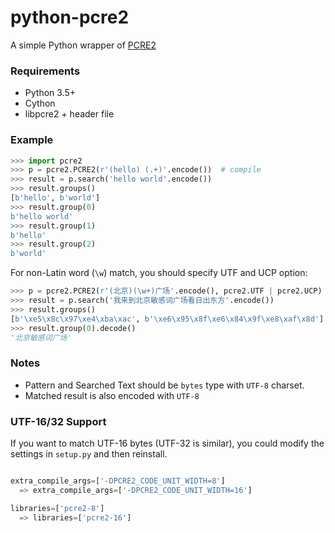 # python-pcre2
A simple Python wrapper of [PCRE2](http://www.pcre.org/)


### Requirements
- Python 3.5+
- Cython
- libpcre2 + header file


### Example

```python
>>> import pcre2
>>> p = pcre2.PCRE2(r'(hello) (.+)'.encode())  # compile
>>> result = p.search('hello world'.encode())
>>> result.groups()
[b'hello', b'world']
>>> result.group(0)
b'hello world'
>>> result.group(1)
b'hello'
>>> result.group(2)
b'world'
```

For non-Latin word (`\w`) match, you should specify UTF and UCP option:

```python
>>> p = pcre2.PCRE2(r'(北京)(\w+)广场'.encode(), pcre2.UTF | pcre2.UCP)
>>> result = p.search('我来到北京敏感词广场看日出东方'.encode())
>>> result.groups()
[b'\xe5\x8c\x97\xe4\xba\xac', b'\xe6\x95\x8f\xe6\x84\x9f\xe8\xaf\x8d']
>>> result.group(0).decode()
'北京敏感词广场'
```


### Notes

- Pattern and Searched Text should be `bytes` type with `UTF-8` charset.
- Matched result is also encoded with `UTF-8`


### UTF-16/32 Support

If you want to match UTF-16 bytes (UTF-32 is similar), you could modify the settings in `setup.py` and then reinstall.

```python

extra_compile_args=['-DPCRE2_CODE_UNIT_WIDTH=8']
  => extra_compile_args=['-DPCRE2_CODE_UNIT_WIDTH=16']

libraries=['pcre2-8']
  => libraries=['pcre2-16']

```

